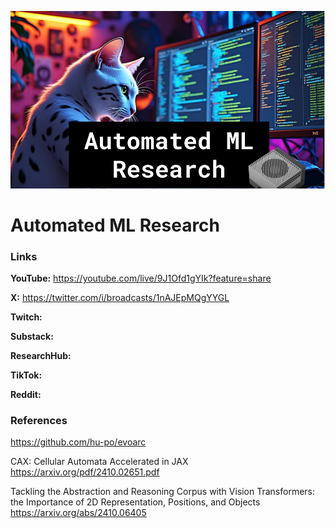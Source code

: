 ![thumbnail](thumbnail.png)

# Automated ML Research

### Links

**YouTube:** https://youtube.com/live/9J1Ofd1gYIk?feature=share

**X:** https://twitter.com/i/broadcasts/1nAJEpMQgYYGL

**Twitch:**

**Substack:**

**ResearchHub:**

**TikTok:**

**Reddit:**

### References

https://github.com/hu-po/evoarc

CAX: Cellular Automata Accelerated in JAX
https://arxiv.org/pdf/2410.02651.pdf

Tackling the Abstraction and Reasoning Corpus with Vision Transformers: the Importance of 2D Representation, Positions, and Objects
https://arxiv.org/abs/2410.06405